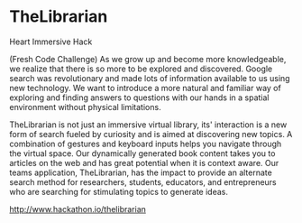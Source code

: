 # TheLibrarian
Heart Immersive Hack 


(Fresh Code Challenge) 
As we grow up and become more knowledgeable, we realize that there is so more to be explored and discovered. Google search was revolutionary and made lots of information available to us using new technology. We want to introduce a more natural and familiar way of exploring and finding answers to questions with our hands in a spatial environment without physical limitations. 

TheLibrarian is not just an immersive virtual library, its' interaction is a new form of search fueled by curiosity and is aimed at discovering new topics. A combination of gestures and keyboard inputs helps you navigate through the virtual space. Our dynamically generated book content takes you to articles on the web and has great potential when it is context aware. Our teams application, TheLibrarian, has the impact to provide an alternate search method for researchers, students, educators, and entrepreneurs who are searching for stimulating topics to generate ideas.

http://www.hackathon.io/thelibrarian
